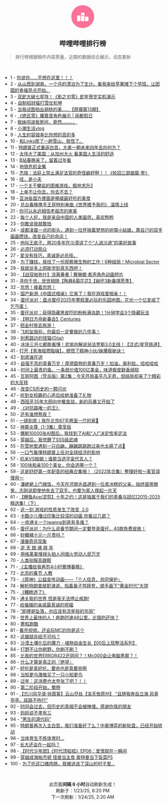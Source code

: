 <div align="center">
    <img src="./assets/icon_rank.png" alt="logo" />
    <h2>哔哩哔哩排行榜</h>
</div>

> 排行榜根据稿件内容质量，近期的数据综合展示，动态更新

<br />

<ul><li><span>1 - <a href=https://www.bilibili.com/BV1zdw6eyExk target=_blank>你说你……不想在这里！！！</a></span></li><li><span>2 - <a href=https://www.bilibili.com/BV13uf8YxEDV target=_blank>从山西到湖南，一个月的漂泊为了生计。看我来给苹果摊下个早班，让团圆的幸福早点开始。</a></span></li><li><span>3 - <a href=https://www.bilibili.com/BV1UpwaeNESx target=_blank>双蛇大破七星阵！《影之刃零》蛇年贺岁实机演示</a></span></li><li><span>4 - <a href=https://www.bilibili.com/BV1pEwvevEYU target=_blank>自制招财猫打雪仗机甲</a></span></li><li><span>5 - <a href=https://www.bilibili.com/BV1PQwHevEkX target=_blank>当我试图拍出胡桃的美……【原摄第13期】</a></span></li><li><span>6 - <a href=https://www.bilibili.com/BV1nnwHedEZL target=_blank>《绝区零》耀嘉音角色展示&nbsp;|&nbsp;丽都假日</a></span></li><li><span>7 - <a href=https://www.bilibili.com/BV13bfbYXE4N target=_blank>我妹闯进我房间，竟然。。。。。。</a></span></li><li><span>8 - <a href=https://www.bilibili.com/BV1bDftYUEEm target=_blank>小潮生活vlog</a></span></li><li><span>9 - <a href=https://www.bilibili.com/BV1mPwMeFEPX target=_blank>人生的容错率比你想的高的多</a></span></li><li><span>10 - <a href=https://www.bilibili.com/BV1fQwme8Eqt target=_blank>和Links爬了一趟雪山，我悟了。</a></span></li><li><span>11 - <a href=https://www.bilibili.com/BV1Q7wpe2E45 target=_blank>特朗普正式重返白宫，大美一朝未来四年去向何方？</a></span></li><li><span>12 - <a href=https://www.bilibili.com/BV1w2fbY3EnC target=_blank>太伟大了美国：从加州大火&nbsp;看美国人生活的舒适</a></span></li><li><span>13 - <a href=https://www.bilibili.com/BV1ckw1efEvP target=_blank>B站春晚来了，留着过年看</a></span></li><li><span>14 - <a href=https://www.bilibili.com/BV1U5wUeyEPi target=_blank>地铁危机全集</a></span></li><li><span>15 - <a href=https://www.bilibili.com/BV1B3wmeZELx target=_blank>杰瑞：法庭上禁止满足法官的奇怪癖好啊！！《轮回三部曲篇·壹》</a></span></li><li><span>16 - <a href=https://www.bilibili.com/BV1ruwBeME5y target=_blank>哇，是小夫</a></span></li><li><span>17 - <a href=https://www.bilibili.com/BV1KpfaYsEhx target=_blank>一个关于攀岩的困难游戏，掘地求升2</a></span></li><li><span>18 - <a href=https://www.bilibili.com/BV1xpwzeEEuh target=_blank>上单不让你去，你去不去？</a></span></li><li><span>19 - <a href=https://www.bilibili.com/BV1uEwrefEwD target=_blank>亚洲各国方便面是挪威最好吃的美食</a></span></li><li><span>20 - <a href=https://www.bilibili.com/BV1z4fxY4EPi target=_blank>总台春晚携手王菲特别单曲《世界赠予我的》&nbsp;温情上线</a></span></li><li><span>21 - <a href=https://www.bilibili.com/BV1kJwHe4EKg target=_blank>你可以永远相信老祖宗的审美</a></span></li><li><span>22 - <a href=https://www.bilibili.com/BV1yjw2evEi1 target=_blank>每个人好，我是来自中国的人类画师，喜欢鸭鸭</a></span></li><li><span>23 - <a href=https://www.bilibili.com/BV1dFf8YhEjD target=_blank>你敢说我就敢拍</a></span></li><li><span>24 - <a href=https://www.bilibili.com/BV1DpwpeVEgm target=_blank>成都凌晨一点的街头，遇到一位怀揣着梦想的听障小姑娘，靠自己的双手画画攒钱，改变自己的命运！</a></span></li><li><span>25 - <a href=https://www.bilibili.com/BV1cjwhenE9t target=_blank>他叫王疯子，用20多年在沙漠讲了个“人进沙退”的美好故事</a></span></li><li><span>26 - <a href=https://www.bilibili.com/BV1tvwPepE86 target=_blank>必须打动观众</a></span></li><li><span>27 - <a href=https://www.bilibili.com/BV19iwYe5Eym target=_blank>爱没有技巧，真诚是必杀技。</a></span></li><li><span>28 - <a href=https://www.bilibili.com/BV1DrwHeGEYp target=_blank>为了赚钱，我找了一份观察微生物的工作！6种结局！Microbial&nbsp;Sector</a></span></li><li><span>29 - <a href=https://www.bilibili.com/BV1SAwGejEeo target=_blank>我就说多上网能学到真东西吧！</a></span></li><li><span>30 - <a href=https://www.bilibili.com/BV1q3cteAEXK target=_blank>【战双帕弥什】流离叠奏&nbsp;|&nbsp;赛琳娜·希声角色动画短片</a></span></li><li><span>31 - <a href=https://www.bilibili.com/BV1yiwpeeECe target=_blank>寻你千世，世世相随【陶典&amp;菊花花】【崩坏3新春琪愿季】</a></span></li><li><span>32 - <a href=https://www.bilibili.com/BV1J9fhY5EhW target=_blank>忽悠！接着忽悠！</a></span></li><li><span>33 - <a href=https://www.bilibili.com/BV19YwheBE4h target=_blank>国产新游《中国式相亲》它来了！我在游戏里相亲！！</a></span></li><li><span>34 - <a href=https://www.bilibili.com/BV1iWwke5ERs target=_blank>蛋仔派对：盘点蛋仔2025年寒假里必玩的乐园地图，花光一个亿变成了乞丐蛋！</a></span></li><li><span>35 - <a href=https://www.bilibili.com/BV1xUwHeqEYg target=_blank>蛋仔派对：获得隐藏黑皮吓的粉粉满岛跑！1分钟学会3个隐藏玩法</a></span></li><li><span>36 - <a href=https://www.bilibili.com/BV1FYwTeHEQv target=_blank>【明日方舟新春会】Centuries</a></span></li><li><span>37 - <a href=https://www.bilibili.com/BV1n6waeXEgG target=_blank>把全村带去旅游！</a></span></li><li><span>38 - <a href=https://www.bilibili.com/BV134wmemE5C target=_blank>飞机坠毁前，你最后一定要做的几件事！</a></span></li><li><span>39 - <a href=https://www.bilibili.com/BV1bZw8eYEo6 target=_blank>别惹路边的怪猫(Oiiai)</a></span></li><li><span>40 - <a href=https://www.bilibili.com/BV1VxfhYYEGi target=_blank>冰块三月七都能看懂！欢愉向解说翁法罗斯3.0主线！【泛式/星穹铁道】</a></span></li><li><span>41 - <a href=https://www.bilibili.com/BV1Z4wYenEGB target=_blank>打开【青海摇燃脂操】，顿悟了精神小伙/妹爆瘦秘诀！</a></span></li><li><span>42 - <a href=https://www.bilibili.com/BV17Dwee9E9Q target=_blank>到底谁在送</a></span></li><li><span>43 - <a href=https://www.bilibili.com/BV195wCegEyC target=_blank>自强不息的青春万岁！厚德载物的青春万岁！加油，奥利给，哈哈哈哈</a></span></li><li><span>44 - <a href=https://www.bilibili.com/BV1Rpw4efEtZ target=_blank>时间上最贵的鱼，一条就价值100亿美金，味道极度鲜香绵软</a></span></li><li><span>45 - <a href=https://www.bilibili.com/BV12awpeMEfG target=_blank>瓦努阿图（荒岛版）第2集：今天开局虽平凡无奇，但结局却来了个精彩的大反转</a></span></li><li><span>46 - <a href=https://www.bilibili.com/BV18ew6efEF5 target=_blank>改变CS历史的一颗闪光</a></span></li><li><span>47 - <a href=https://www.bilibili.com/BV1t3wWe6EuV target=_blank>听到女校霸的心声后给她准备了礼物</a></span></li><li><span>48 - <a href=https://www.bilibili.com/BV1rRwheWEUH target=_blank>西班牙35年大厨向中餐宣战，新的风暴又开始了</a></span></li><li><span>49 - <a href=https://www.bilibili.com/BV1MUwWeLEfc target=_blank>《对抗路唯一的王》</a></span></li><li><span>50 - <a href=https://www.bilibili.com/BV1ZofhY3EbR target=_blank>还有谁想熬夜？</a></span></li><li><span>51 - <a href=https://www.bilibili.com/BV1rDwbeEEzH target=_blank>一镜到底丨我在北京67平两室一厅的家🏡</a></span></li><li><span>52 - <a href=https://www.bilibili.com/BV1RxwbevEZx target=_blank>神算炎尊（1-3集）尊享版</a></span></li><li><span>53 - <a href=https://www.bilibili.com/BV1oXwmefEYy target=_blank>爆刷10000张AI图后，我找到了AI和“人I”决定性鉴定法</a></span></li><li><span>54 - <a href=https://www.bilibili.com/BV1mLftYkEPA target=_blank>穿越后，我觉醒了SSS级武魂</a></span></li><li><span>55 - <a href=https://www.bilibili.com/BV1YbwKeNEh7 target=_blank>在雪地里遇到一只白鼬，蹦蹦跳跳跑过来也太萌了点🥰</a></span></li><li><span>56 - <a href=https://www.bilibili.com/BV174wHeQEiP target=_blank>一口气看懂特朗普上任对全球经济的影响</a></span></li><li><span>57 - <a href=https://www.bilibili.com/BV1fWwYepE1V target=_blank>叽米VS帕姆！谁能当选宇宙代言人？</a></span></li><li><span>58 - <a href=https://www.bilibili.com/BV17ZwBevEYt target=_blank>100块和亲100个美女，你会选哪一个？</a></span></li><li><span>59 - <a href=https://www.bilibili.com/BV1TQwYeNE8j target=_blank>这是舒舒第一年配音的经典合集哦！（2022年合集）整理好啦～客官请慢用～</a></span></li><li><span>60 - <a href=https://www.bilibili.com/BV1UEw8eFEJ2 target=_blank>潘姥姥上门做饭，今天在河南许昌遇到一位卖冰糕的父亲，始终面带微笑，志刚说即使他失去了双手，也要为家人撑起一片天</a></span></li><li><span>61 - <a href=https://www.bilibili.com/BV1iewWeREA1 target=_blank>【鲤鱼Ace/混剪】十年之约！这是独属于我们的青春与回忆[2015-2025精选集]（下）</a></span></li><li><span>62 - <a href=https://www.bilibili.com/BV1NowxemEoC target=_blank>这一刻&nbsp;游戏的性质发生了改变&nbsp;&nbsp;2.0</a></span></li><li><span>63 - <a href=https://www.bilibili.com/BV1ZgwseFEfN target=_blank>卡酷少儿播过印象比较深的动画,你看过几部？</a></span></li><li><span>64 - <a href=https://www.bilibili.com/BV1p5cfeaEia target=_blank>一命通关一个iwanna到底有多难？</a></span></li><li><span>65 - <a href=https://www.bilibili.com/BV1m8wpeBEYP target=_blank>蛋仔派对：为什么说春节期间一定要登录蛋仔，40款免费皮肤！</a></span></li><li><span>66 - <a href=https://www.bilibili.com/BV1Hvw8eEEZJ target=_blank>砂糖橘十元一斤贵吗？</a></span></li><li><span>67 - <a href=https://www.bilibili.com/BV1fPwpexEdc target=_blank>漫展奇异现象</a></span></li><li><span>68 - <a href=https://www.bilibili.com/BV1ZxwheVEFv target=_blank>逆&nbsp;天&nbsp;银&nbsp;魂&nbsp;拜&nbsp;年</a></span></li><li><span>69 - <a href=https://www.bilibili.com/BV1ijr6YUEfB target=_blank>用格莱美慢镜头拍人间烟火劳动人民万岁</a></span></li><li><span>70 - <a href=https://www.bilibili.com/BV12jwUeVES5 target=_blank>人类驯服高跟鞋</a></span></li><li><span>71 - <a href=https://www.bilibili.com/BV1dgwaeVE2c target=_blank>《主播给我再剪4小时赛博春晚》</a></span></li><li><span>72 - <a href=https://www.bilibili.com/BV1XUwze8ERW target=_blank>北京的春节&nbsp;人教</a></span></li><li><span>73 - <a href=https://www.bilibili.com/BV1CDwbeEE46 target=_blank>《原神》公益宣传动画——「个人信息，共同保护」</a></span></li><li><span>74 - <a href=https://www.bilibili.com/BV1JLwbeVEZP target=_blank>解析特朗普就职演讲，指着鼻子骂拜登，顺手画下“黄金时代”大饼</a></span></li><li><span>75 - <a href=https://www.bilibili.com/BV1LYwHemEMq target=_blank>《糟糕透了》</a></span></li><li><span>76 - <a href=https://www.bilibili.com/BV1H2wieNEty target=_blank>通关我的世界&nbsp;但是我无法停止疾跑!</a></span></li><li><span>77 - <a href=https://www.bilibili.com/BV1QAftYDEWP target=_blank>给催婚的亲戚最真诚的祝福</a></span></li><li><span>78 - <a href=https://www.bilibili.com/BV1U2wce7Eu5 target=_blank>“即便是坠落，也应该有流星般的华丽”</a></span></li><li><span>79 - <a href=https://www.bilibili.com/BV1LhwYeUEex target=_blank>世界上最快的人！奔跑时速48公里，比猎豹还快？</a></span></li><li><span>80 - <a href=https://www.bilibili.com/BV1WJwqekEka target=_blank>寒假跑酷</a></span></li><li><span>81 - <a href=https://www.bilibili.com/BV1NBwmegEin target=_blank>看完视频，还会玩MC的你是这个</a></span></li><li><span>82 - <a href=https://www.bilibili.com/BV1fhwAeKEJu target=_blank>这婚就非结不可吗？</a></span></li><li><span>83 - <a href=https://www.bilibili.com/BV17Mwpe9E3P target=_blank>沙漠土壤化后的魔力&nbsp;-&nbsp;植物自由生长【00后上班整活系列】</a></span></li><li><span>84 - <a href=https://www.bilibili.com/BV1Aww4e5ErE target=_blank>打野不让你刷野，你刷不刷？</a></span></li><li><span>85 - <a href=https://www.bilibili.com/BV1Ttw1euESL target=_blank>比我的世界ERROR422还阴间？！Mc000会让电脑黑屏？！</a></span></li><li><span>86 - <a href=https://www.bilibili.com/BV1RBwqebEaM target=_blank>什么才算是真正的『绝望』</a></span></li><li><span>87 - <a href=https://www.bilibili.com/BV1UiwbeZEwo target=_blank>好吃是真好吃，要命也是真要命啊</a></span></li><li><span>88 - <a href=https://www.bilibili.com/BV1REwse9E53 target=_blank>当知更鸟激推买了一只小知更鸟</a></span></li><li><span>89 - <a href=https://www.bilibili.com/BV1CxfaYHEo6 target=_blank>过年：这消费也太夸张了吧？！！</a></span></li><li><span>90 - <a href=https://www.bilibili.com/BV196wAeFEDS target=_blank>第二阶段开始，蜀祭</a></span></li><li><span>91 - <a href=https://www.bilibili.com/BV1Y5wae6EEb target=_blank>【忘川风华录·徐霞客】云山尽处【洛天依原创】&nbsp;“且随我奔岳立海&nbsp;风骨亭亭，歧路不拘行”</a></span></li><li><span>92 - <a href=https://www.bilibili.com/BV1GQw8eqEjK target=_blank>时间会过去，但历史的真相不会被掩埋。感谢你我的朋友</a></span></li><li><span>93 - <a href=https://www.bilibili.com/BV1ESf4YhEHt target=_blank>妈妈说不孝有三</a></span></li><li><span>94 - <a href=https://www.bilibili.com/BV1FvwzegE4g target=_blank>“男生的源代码”</a></span></li><li><span>95 - <a href=https://www.bilibili.com/BV1U4wpe6Egq target=_blank>特朗普再次入主白宫，我们准备好了么？中美博弈的新轮盘，已经开始转动</a></span></li><li><span>96 - <a href=https://www.bilibili.com/BV1yXwkesEMr target=_blank>当体育生不练体育时...</a></span></li><li><span>97 - <a href=https://www.bilibili.com/BV1AWwUezE4n target=_blank>长大还会在一起吗？</a></span></li><li><span>98 - <a href=https://www.bilibili.com/BV1FDwmewEYb target=_blank>【时代少年团】《时代顶呱呱》EP06：爱恨就在一瞬间</a></span></li><li><span>99 - <a href=https://www.bilibili.com/BV1Rff4YWE8E target=_blank>穿越成海帕杰顿&nbsp;怪兽当主食&nbsp;奥特曼当下饭菜P5</a></span></li><li><span>100 - <a href=https://www.bilibili.com/BV1MPwhebEL7 target=_blank>为了吃这口猪肉肠，我被送进了深山的村子里…</a></span></li></ul>

<br />

<p align=center>此页面<strong>间隔 6 小时</strong>自动刷新生成！<br>刷新于：1/23/25, 8:20 PM<br>下一次刷新：1/24/25, 2:20 AM</p>
